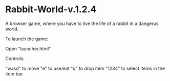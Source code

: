 # Rabbit-World-v.1.2.4
A browser game, where you have to live the life of a rabbit in a dangerus world.

To launch the game:

Open "launcher.html"

Controls:

"wasd" to move
"e" to use/eat
"q" to drop item
"1234" to select items in the item bar
